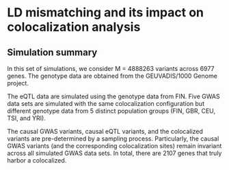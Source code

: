 # LD mismatching and its impact on colocalization analysis


## Simulation summary

In this set of simulations, we consider M = 4888263 variants across 6977 genes. The genotype data are obtained from the GEUVADIS/1000 Genome project.  

The eQTL data are simulated using the genotype data from FIN. Five GWAS data sets are simulated with the same colocalization configuration but different genotype data from 5 distinct population groups (FIN, GBR, CEU, TSI, and YRI). 

The causal GWAS variants, causal eQTL variants, and the colocalized variants are pre-determined by a sampling process. Particularly, the causal GWAS variants (and the corresponding colocalization sites) remain invariant across all simulated GWAS data sets. In total, there are 2107 genes that truly harbor a colocalized.



